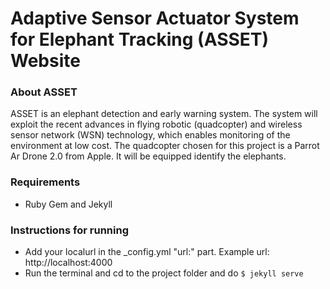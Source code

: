 # Adaptive Sensor Actuator System for Elephant Tracking (ASSET) Website

### About ASSET
ASSET is an elephant detection and early warning system. The system will exploit the recent advances in flying robotic (quadcopter) and wireless sensor network (WSN) technology, which enables monitoring of the environment at low cost. The quadcopter chosen for this project is a Parrot Ar Drone 2.0 from Apple. It will be equipped identify the elephants.

### Requirements
- Ruby Gem and Jekyll

### Instructions for running
- Add your localurl in the _config.yml "url:" part. Example url: http://localhost:4000
- Run the terminal and cd to the project folder and do `$ jekyll serve`